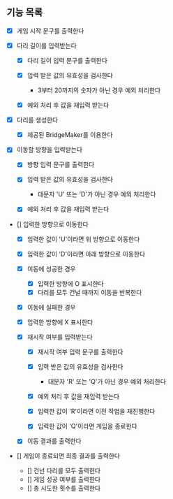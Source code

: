 ## 기능 목록

- [x] 게임 시작 문구를 출력한다

- [x] 다리 길이를 입력받는다

  - [x] 다리 길이 입력 문구를 출력한다

  - [x] 입력 받은 값의 유효성을 검사한다
    - 3부터 20까지의 숫자가 아닌 경우 예외 처리한다
  - [x] 예외 처리 후 값을 재입력 받는다

- [x] 다리를 생성한다

  - [x] 제공된 BridgeMaker를 이용한다

- [x] 이동할 방향을 입력받는다

  - [x] 방향 입력 문구를 출력한다

  - [x] 입력 받은 값의 유효성을 검사한다
    - 대문자 'U' 또는 'D'가 아닌 경우 예외 처리한다
  - [x] 예외 처리 후 값을 재입력 받는다

- [] 입력한 방향으로 이동한다

  - [x] 입력한 값이 'U'이라면 위 방향으로 이동한다
  - [x] 입력한 값이 'D'이라면 아래 방향으로 이동한다

  - [x] 이동에 성공한 경우

    - [x] 입력한 방향에 O 표시한다
    - [x] 다리를 모두 건널 때까지 이동을 반복한다

  - [x] 이동에 실패한 경우

  - [x] 입력한 방향에 X 표시한다
  - [x] 재시작 여부를 입력받는다

    - [x] 재시작 여부 입력 문구를 출력한다

    - [x] 입력 받은 값의 유효성을 검사한다
      - 대문자 'R' 또는 'Q'가 아닌 경우 예외 처리한다
    - [x] 예외 처리 후 값을 재입력 받는다

    - [x] 입력한 값이 'R'이라면 이전 작업을 재진행한다
    - [x] 입력한 값이 'Q'이라면 게임을 종료한다

  - [x] 이동 결과를 출력한다

- [] 게임이 종료되면 최종 결과를 출력한다

  - [] 건넌 다리를 모두 출력한다
  - [] 게임 성공 여부를 출력한다
  - [] 총 시도한 횟수를 출력한다
